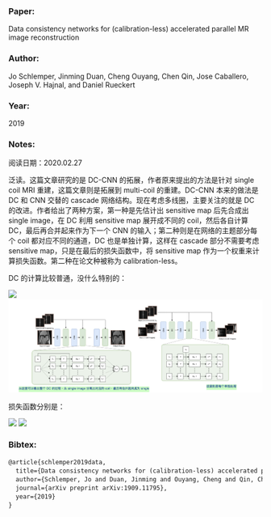 ### Paper:

Data consistency networks for (calibration-less) accelerated parallel MR image reconstruction

### Author:

Jo Schlemper, Jinming Duan, Cheng Ouyang, Chen Qin, Jose Caballero, Joseph V. Hajnal, and Daniel Rueckert

### Year:

2019

### Notes:

阅读日期：2020.02.27

泛读。这篇文章研究的是 DC-CNN 的拓展，作者原来提出的方法是针对 single coil MRI 重建，这篇文章则是拓展到 multi-coil 的重建。DC-CNN 本来的做法是 DC 和 CNN 交替的 cascade 网络结构。现在考虑多线圈，主要关注的就是 DC 的改进。作者给出了两种方案，第一种是先估计出 sensitive map 后先合成出 single image，在 DC 利用 sensitive map 展开成不同的 coil，然后各自计算 DC，最后再合并起来作为下一个 CNN 的输入；第二种则是在网络的主题部分每个 coil 都对应不同的通道，DC 也是单独计算，这样在 cascade 部分不需要考虑 sensitive map，只是在最后的损失函数中，将 sensitive map 作为一个权重来计算损失函数。第二种在论文种被称为 calibration-less。

DC 的计算比较普通，没什么特别的：

<img src="http://latex.codecogs.com/svg.latex? s_{\mathrm{rec}}^{(i)}(k)=\left\{\begin{array}{ll}\lambda s_{\mathrm{cnn}}^{(i)}(k)+(1-\lambda) s_{0}^{(i)}(k) & \text { if } k \in \Omega \\ s_{\mathrm{cnn}}^{(i)}(k) & \text { if } k \notin \Omega\end{array}\right." border="0"/>

<img src="https://raw.githubusercontent.com/Theodore-PKU/pictures/master/20200227213533.png"/>

损失函数分别是：

<img src="http://latex.codecogs.com/svg.latex? \ell_{2}(\theta)=\sum_{\left(x_{u}, x\right) \in D}\left\|x-f_{\mathrm{cnn}}\left(x_{u} ; \theta\right)\right\|_{2}^{2}" border="0"/>

<img src="http://latex.codecogs.com/svg.latex? \ell_{2}(\theta)=\sum_{\left(x_{u}, x\right) \in D} \sum_{i=1}^{n_{\text {coil }}}\left\|C_{i}^{H}\left(x_{i}-f_{\operatorname{cnn}}\left(x_{u, 1}, \ldots, x_{u, n_{\text {coil }}} ; \theta\right)_{i}\right)\right\|_{2}^{2}" border="0"/>

### Bibtex:

```latex
@article{schlemper2019data,
  title={Data consistency networks for (calibration-less) accelerated parallel MR image reconstruction},
  author={Schlemper, Jo and Duan, Jinming and Ouyang, Cheng and Qin, Chen and Caballero, Jose and Hajnal, Joseph V and Rueckert, Daniel},
  journal={arXiv preprint arXiv:1909.11795},
  year={2019}
}
```

